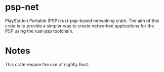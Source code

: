 # psp-net
PlayStation Portable (PSP) rust-psp-based netwoking crate.
The aim of this crate is to provide a simpler way to create networked applications for the PSP using the rust-psp toolchain.

# Notes
This crate require the use of nightly Rust.
